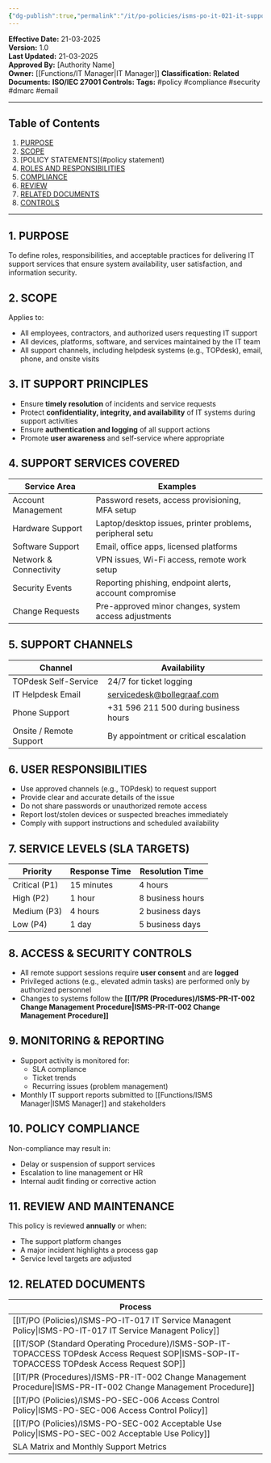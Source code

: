 ```yaml
---
{"dg-publish":true,"permalink":"/it/po-policies/isms-po-it-021-it-support-policy/"}
---
```


**Effective Date:** 21-03-2025  
**Version:** 1.0  
**Last Updated:** 21-03-2025  
**Approved By:** [Authority Name]  
**Owner:** [[Functions/IT Manager\|IT Manager]]
**Classification:**
**Related Documents:**
**ISO/IEC 27001 Controls:** 
**Tags:** #policy #compliance  #security #dmarc #email

---
## **Table of Contents**  
1. [PURPOSE](#purpose)  
2. [SCOPE](#scope)  
3. [POLICY STATEMENTS](#policy statement)  
4. [ROLES AND RESPONSIBILITIES](#roles-and-responsibilities)  
5. [COMPLIANCE](#dmarc)  
6. [REVIEW](#responsibilities)  
7. [RELATED DOCUMENTS](#compliance)  
8. [CONTROLS](#registrations)  

---
## **1. PURPOSE**  
To define roles, responsibilities, and acceptable practices for delivering IT support services that ensure system availability, user satisfaction, and information security.
## **2. SCOPE**
 Applies to:
- All employees, contractors, and authorized users requesting IT support
- All devices, platforms, software, and services maintained by the IT team 
- All support channels, including helpdesk systems (e.g., TOPdesk), email, phone, and onsite visits
## **3. IT SUPPORT PRINCIPLES** 
- Ensure **timely resolution** of incidents and service requests
- Protect **confidentiality, integrity, and availability** of IT systems during support activities
- Ensure **authentication and logging** of all support actions
- Promote **user awareness** and self-service where appropriate

## **4. SUPPORT SERVICES COVERED**

| Service Area           | Examples                                                 |
| ---------------------- | -------------------------------------------------------- |
| Account Management     | Password resets, access provisioning, MFA setup          |
| Hardware Support       | Laptop/desktop issues, printer problems, peripheral setu |
| Software Support       | Email, office apps, licensed platforms                   |
| Network & Connectivity | VPN issues, Wi-Fi access, remote work setup              |
| Security Events        | Reporting phishing, endpoint alerts, account compromise  |
| Change Requests        | Pre-approved minor changes, system access adjustments    |

## **5. SUPPORT CHANNELS**  

| Channel                 | Availability                          |
| ----------------------- | ------------------------------------- |
| TOPdesk Self-Service    | 24/7 for ticket logging               |
| IT Helpdesk Email       | servicedesk@bollegraaf.com            |
| Phone Support           | +31 596 211 500 during business hours |
| Onsite / Remote Support | By appointment or critical escalation |
## **6. USER RESPONSIBILITIES**  
- Use approved channels (e.g., TOPdesk) to request support
- Provide clear and accurate details of the issue
- Do not share passwords or unauthorized remote access
- Report lost/stolen devices or suspected breaches immediately
- Comply with support instructions and scheduled availability
## **7. SERVICE LEVELS (SLA TARGETS)**  

| Priority      | Response Time | Resolution Time  |
| ------------- | ------------- | ---------------- |
| Critical (P1) | 15 minutes    | 4 hours          |
| High (P2)     | 1 hour        | 8 business hours |
| Medium (P3)   | 4 hours       | 2 business days  |
| Low (P4)      | 1 day         | 5 business days  |
## **8. ACCESS & SECURITY CONTROLS**
- All remote support sessions require **user consent** and are **logged**
- Privileged actions (e.g., elevated admin tasks) are performed only by authorized personnel
- Changes to systems follow the **[[IT/PR (Procedures)/ISMS-PR-IT-002 Change Management Procedure\|ISMS-PR-IT-002 Change Management Procedure]]**
## **9. MONITORING & REPORTING**
- Support activity is monitored for:
    - SLA compliance
    - Ticket trends
    - Recurring issues (problem management)
- Monthly IT support reports submitted to [[Functions/ISMS Manager\|ISMS Manager]] and stakeholders
## **10. POLICY COMPLIANCE**
Non-compliance may result in:
- Delay or suspension of support services
- Escalation to line management or HR
- Internal audit finding or corrective action

## **11. REVIEW AND MAINTENANCE**
This policy is reviewed **annually** or when:
- The support platform changes
- A major incident highlights a process gap
- Service level targets are adjusted

## **12. RELATED DOCUMENTS**

| Process                                              |
| ---------------------------------------------------- |
| [[IT/PO (Policies)/ISMS-PO-IT-017 IT Service Managent Policy\|ISMS-PO-IT-017 IT Service Managent Policy]]        |
| [[IT/SOP (Standard Operating Procedure)/ISMS-SOP-IT-TOPACCESS TOPdesk Access Request SOP\|ISMS-SOP-IT-TOPACCESS TOPdesk Access Request SOP]] |
| [[IT/PR (Procedures)/ISMS-PR-IT-002 Change Management Procedure\|ISMS-PR-IT-002 Change Management Procedure]]       |
| [[IT/PO (Policies)/ISMS-PO-SEC-006 Access Control Policy\|ISMS-PO-SEC-006 Access Control Policy]]            |
| [[IT/PO (Policies)/ISMS-PO-SEC-002 Acceptable Use Policy\|ISMS-PO-SEC-002 Acceptable Use Policy]]            |
| SLA Matrix and Monthly Support Metrics               |








